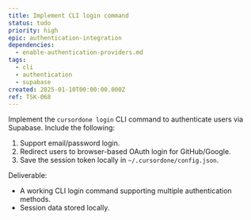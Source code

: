 ```yaml
---
title: Implement CLI login command
status: todo
priority: high
epic: authentication-integration
dependencies:
  - enable-authentication-providers.md
tags:
  - cli
  - authentication
  - supabase
created: 2025-01-10T00:00:00.000Z
ref: TSK-068
---
```

Implement the `cursordone login` CLI command to authenticate users via Supabase. Include the following:

1. Support email/password login.
2. Redirect users to browser-based OAuth login for GitHub/Google.
3. Save the session token locally in `~/.cursordone/config.json`.

Deliverable:
- A working CLI login command supporting multiple authentication methods.
- Session data stored locally.
